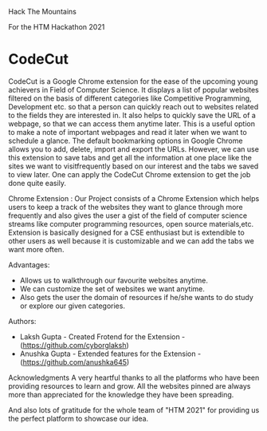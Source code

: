 Hack The Mountains

For the HTM Hackathon 2021
# CodeCut
CodeCut is a Google Chrome extension for the ease of the upcoming young achievers in Field of Computer Science. It displays a list of popular websites filtered on the basis of different categories like Competitive Programming, Development etc. so that a person can quickly reach out to websites related to the fields they are interested in.
It also helps to quickly save the URL of a webpage, so that we can access them anytime later. This is a useful option to make a note of important webpages and read it later when we want to schedule a glance. The default bookmarking options in Google Chrome allows you to add, delete, import and export the URLs. However, we can use this extension to save tabs and get all the information at one place like the sites we want to visitfrequently based on our interest and the tabs we saved to view later. One can apply the CodeCut Chrome extension to get the job done quite easily.


Chrome Extension : 
Our Project consists of a Chrome Extension which helps users to keep a track of the websites they want to glance through more frequently and also gives the user a gist of the field of computer science streams like computer programming resources, open source materials,etc. Extension is basically designed for a CSE enthusiast but is extendible to other users as well because it is customizable and we can add the tabs we want more often.
    

Advantages:
- Allows us to walkthrough our favourite websites anytime.
- We can customize the set of websites we want anytime.
- Also gets the user the domain of resources if he/she wants to do study or explore our given categories.


Authors:

  - Laksh Gupta   - Created Frotend for the Extension  - (https://github.com/cyborglaksh)
  - Anushka Gupta - Extended features for the Extension - (https://github.com/anushka645) 

Acknowledgments
A very heartful thanks to all the platforms who have been providing resources to learn and grow.
All the websites pinned are always more than appreciated for the knowledge they have been spreading.

And also lots of gratitude for the whole team of "HTM 2021" for providing us the perfect platform to showcase our idea.
